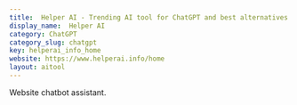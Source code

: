 ```yaml
---
title:  Helper AI - Trending AI tool for ChatGPT and best alternatives
display_name:  Helper AI
category: ChatGPT
category_slug: chatgpt
key: helperai_info_home
website: https://www.helperai.info/home
layout: aitool
---
```


Website chatbot assistant.
